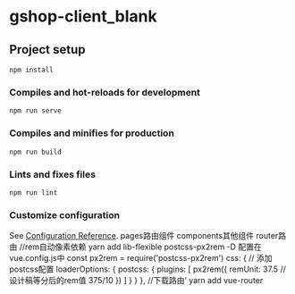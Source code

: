 # gshop-client_blank

## Project setup
```
npm install
```

### Compiles and hot-reloads for development
```
npm run serve
```

### Compiles and minifies for production
```
npm run build
```

### Lints and fixes files
```
npm run lint
```

### Customize configuration
See [Configuration Reference](https://cli.vuejs.org/config/).
pages路由组件 components其他组件 router路由
//rem自动像素依赖
yarn add lib-flexible postcss-px2rem -D
配置在vue.config.js中
const px2rem = require('postcss-px2rem')
css: { // 添加postcss配置
    loaderOptions: {
      postcss: {
        plugins: [
          px2rem({
            remUnit: 37.5   // 设计稿等分后的rem值   375/10
          })
        ]
      }
    }
  },
//下载路由‘
yarn add vue-router
###